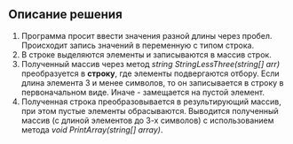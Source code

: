 ## **Описание решения**

1. Программа просит ввести значения разной длины через пробел. Происходит запись значений в переменную с типом строка.
2. В строке выделяются элементы и записываются в массив строк.
3. Полученный массив через метод *string StringLessThree(string[] arr)* преобразуется в  **строку**, где элементы подвергаются отбору. Если длина элемента  3 и менее символов, то он записывается в строку в первоначальном виде. Иначе - замещается на пустой элемент.
4. Полученная строка преобразовывается в результирующий массив, при этом пустые элементы обрасываются.
Выводится полученный массив (с длиной элементов до 3-х символов) с использованием метода *void PrintArray(string[] array)*.
